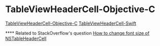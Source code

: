 # TableViewHeaderCell-Objective-C

[TableViewHeaderCell-Objective-C](https://github.com/tomfriwel/TableViewHeaderCell-Objective-C)
[TableViewHeaderCell-Swift](https://github.com/tomfriwel/TableViewHeaderCell-Swift)

**** Related to StackOverflow's question
[How to change font size of NSTableHeaderCell](http://stackoverflow.com/questions/43510646/how-to-change-font-size-of-nstableheadercell)
